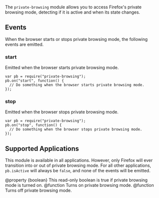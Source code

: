 <!-- contributed by Paul O'Shannessy [paul@oshannessy.com]  -->
<!-- edited by Noelle Murata [fiveinchpixie@gmail.com]  -->
<!-- contributed by Irakli Gozalishvili [gozala@mozilla.com] -->

The `private-browsing` module allows you to access Firefox's private browsing
mode, detecting if it is active and when its state changes.

## Events ##

When the browser starts or stops private browsing mode, the following events
are emitted.

### start ###
Emitted when the browser starts private browsing mode.

    var pb = require("private-browsing");
    pb.on("start", function() {
      // Do something when the browser starts private browsing mode.
    });


### stop ###
Emitted when the browser stops private browsing mode.

    var pb = require("private-browsing");
    pb.on("stop", function() {
      // Do something when the browser stops private browsing mode.
    });

## Supported Applications ##

This module is available in all applications. However, only Firefox will ever
transition into or out of private browsing mode. For all other applications,
`pb.isActive` will always be `false`, and none of the events will be emitted.

<api name="isActive">
@property {boolean}
  This read-only boolean is true if private browsing mode is turned on.
</api>

<api name="activate">
@function
  Turns on private browsing mode.
</api>

<api name="deactivate">
@function
  Turns off private browsing mode.
</api>
